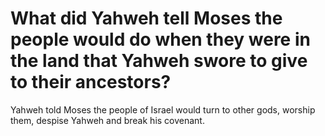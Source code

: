 # What did Yahweh tell Moses the people would do when they were in the land that Yahweh swore to give to their ancestors?

Yahweh told Moses the people of Israel would turn to other gods, worship them, despise Yahweh and break his covenant.
